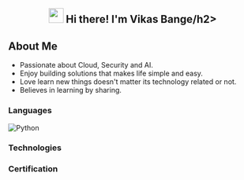<h2 align="center"><img src = "https://raw.githubusercontent.com/MartinHeinz/MartinHeinz/master/wave.gif" width = 30px> Hi there! I'm Vikas Bange/h2>

## About Me
- Passionate about Cloud, Security and AI. 
- Enjoy building solutions that makes life simple and easy.
- Love learn new things doesn't matter its technology related or not. 
- Believes in learning by sharing.

### Languages
![Python](https://img.shields.io/badge/-Python-000?&logo=Python)

### Technologies

### Certification
<html>
<div data-iframe-width="150" data-iframe-height="270" data-share-badge-id="b39122d4-8ac0-4be6-bb42-aee98fefc4a9" data-share-badge-host="https://www.credly.com"></div><script type="text/javascript" async src="//cdn.credly.com/assets/utilities/embed.js"></script>
</html>